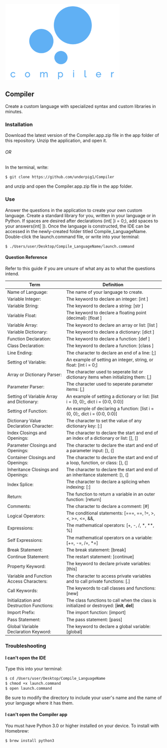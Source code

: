 ![Compiler Logo](images/compiler.png)
## Compiler
Create a custom language with specialized syntax and custom libraries in minutes.
### Installation
Download the latest version of the Compiler.app.zip file in the app folder of this repository. Unzip the application, and open it.
###### OR
In the terminal, write:
```
$ git clone https://github.com/underpig1/Compiler
```
and unzip and open the Compiler.app.zip file in the app folder.
### Use
Answer the questions in the application to create your own custom language. Create a standard library for you, written in your language or in Python. If spaces are desired after declarations (int[ ]i = 0;), add spaces to your answers(int[ ]). Once the language is constructed, the IDE can be accessed in the newly-created folder titled Compile_LanguageName. Double-click the launch.command file, or write into your terminal:
```
$ ./Users/user/Desktop/Compile_LanguageName/launch.command
```
#### Question Reference
Refer to this guide if you are unsure of what any as to what the questions intend.

Term | Definition
---- | ----
Name of Language: | The name of your language to create.
Variable Integer: | The keyword to declare an integer: [int ]
Variable String: | The keyword to declare a string: [str ]
Variable Float: | The keyword to declare a floating point (decimal): [float ]
Variable Array: | The keyword to declare an array or list: [list ]
Variable Dictionary: | The keyword to declare a dictionary: [dict ]
Function Declaration: | The keyword to declare a function: [def ]
Class Declaration: | The keyword to declare a function: [class ]
Line Ending: | The character to declare an end of a line: [;]
Setting of Variable: | An example of setting an integer, string, or float: [int i = 0;]
Array or Dictionary Parser: | The character used to seperate list or dictionary items when initializing them: [,]
Parameter Parser: | The character used to seperate parameter items: [,]
Setting of Variable Array and Dictionary: | An example of setting a dictionary or list: [list i = (0, 0);, dict i = {0:0, 0:0}]
Setting of Function: | An example of declaring a function: [list i = (0, 0);, dict i = {0:0, 0:0}]
Dictionary Value Declaration Character: | The character to set the value of any dictionary key: [:]
Index Closings and Openings: | The character to declare the start and end of an index of a dictionary or list: [], []
Parameter Closings and Openings: | The character to declare the start and end of a parameter input: [), (]
Container Closings and Openings: | The character to declare the start and end of a loop, function, or class: [}, {]
Inheritance Closings and Openings: | The character to declare the start and end of an inheritance statement: [), (]
Index Splice: | The character to declare a splicing when indexing: [:]
Return: | The function to return a variable in an outer function: [return]
Comments: | The character to declare a comment: [#]
Logical Operators: | The conditional statements: [===, ==, !=, >, <, >=, <=, &&, ||]
Expressions: | The mathematical operators: [+, -, /, *, **, %]
Self Expressions: | The mathematical operators on a variable: [+=, -=, /=, *=]
Break Statement: | The break statement: [break]
Continue Statement: | The restart statement: [continue]
Property Keyword: | The keyword to declare private variables: [this]
Variable and Function Access Characters: | The character to access private variables and to call private functions: [.]
Call Keywords: | The keywords to call classes and functions: [new]
Initialization and Destruction Functions: | The class functions to call when the class is initialized or destroyed: [__init__, __del__]
Import Prefix: | The import function: [import]
Pass Statement: | The pass statement: [pass]
Global Variable Declaration Keyword: | The keyword to declare a global variable: [global]

### Troubleshooting
#### I can't open the IDE
Type this into your terminal:
```
$ cd /Users/user/Desktop/Compile_LanguageName
$ chmod +x launch.command
$ open launch.command
```
Be sure to modify the directory to include your user's name and the name of your language where it has them.
#### I can't open the Compiler app
You must have Python 3.0 or higher installed on your device.
To install with Homebrew:
```
$ brew install python3
```
